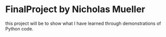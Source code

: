 # FinalProject by Nicholas Mueller
this project will be to show what I have learned through demonstrations of Python code.  
